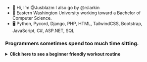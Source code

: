 - 👋 Hi, I’m @Jusblazm I also go by @rslarkin
- 🌱 Eastern Washington University working toward a Bachelor of Computer Science.
- 🖥️ Python, Pycord, Django, PHP, HTML, TailwindCSS, Bootstrap, JavaScript, C#, ASP.NET, SQL

<!---
Jusblazm/Jusblazm is a ✨ special ✨ repository because its `README.md` (this file) appears on your GitHub profile.
You can click the Preview link to take a look at your changes.
--->

### Programmers sometimes spend too much time sitting.

<details>
<summary><b>Click here to see a beginner friendly workout routine</b></summary>
<br>

# Weekly Exercise Routine

## Day 1: Cardio and Core
- **Warm-up (10-15 minutes):** Brisk walking or light jogging.
- **Cardio (30-45 minutes):** Choose one or a combination of activities like brisk walking, cycling, swimming, or using a cardio machine (treadmill, elliptical).
- **Core Exercises (15-20 minutes):** Planks, crunches, leg raises, and bicycle crunches. Perform each exercise for 2-3 sets of 12-15 repetitions.
- **Cool Down (5-10 minutes):** Stretching exercises focusing on the core muscles.

<details>
<summary><b>Click here to see some cooldown exercises</b></summary>

> ### Standing Forward Fold:
>> Stand with feet hip-width apart.<br>
>> Slowly bend forward at the hips, letting your upper body hang loosely.<br>
>> Hold onto elbows or reach for your toes if comfortable.<br>
>> Hold for 20-30 seconds, focusing on breathing deeply.

> ### Child's Pose:
>> Kneel on the floor with toes together and knees apart.<br>
>> Lower your hips towards your heels and extend your arms forward, resting your forehead on the floor or a yoga block.<br>
>> Hold for 20-30 seconds, breathing deeply into your lower back and hips.

> ### Seated Spinal Twist:
>> Sit on the floor with legs extended in front of you.<br>
>> Bend your right knee and cross it over your left leg, placing your foot flat on the floor.<br>
>> Twist your torso to the right, placing your left elbow on the outside of your right knee.<br>
>> Hold for 20-30 seconds, then switch sides.

> ### Cat-Cow Stretch:
>> Start on your hands and knees in a tabletop position.<br>
>> Inhale as you arch your back, dropping your belly towards the floor and lifting your head and tailbone (Cow Pose).<br>
>> Exhale as you round your spine, tucking your chin towards your chest and pressing into the floor with your hands (Cat Pose).<br>
>> Repeat this flowing movement for 30-60 seconds, coordinating with your breath.

</details>

## Day 2: Strength Training

- **Warm-up (10-15 minutes):** Jumping jacks, high knees, or a brisk walk.
- **Full Body Strength Training (30-45 minutes):** Use bodyweight exercises such as squats, lunges, push-ups, and rows. Aim for 2-3 sets of 12-15 repetitions for each exercise.
- **Core Exercises (10-15 minutes):** Repeat core exercises from Day 1 or include additional exercises like side planks and stability ball exercises.
- **Cool Down (5-10 minutes):** Gentle stretching focusing on all major muscle groups.

<details>
<summary><b>Click here to see some cooldown exercises</b></summary>

> ### Hip Flexor Stretch:
>> Kneel on your right knee, with your left foot in front and knee bent at 90 degrees.<br>
>> Shift your weight forward slightly, feeling a stretch in the front of your right hip.<br>
>> Hold for 20-30 seconds, then switch sides.

> ### Chest Opener Stretch:
>> Stand tall with feet hip-width apart.<br>
>> Clasp your hands behind your back and gently straighten your arms, lifting your chest and squeezing your shoulder blades together.<br>
>> Hold for 20-30 seconds, breathing deeply.

> ### Figure 4 Stretch:
>> Lie on your back with knees bent and feet flat on the floor.<br>
>> Cross your right ankle over your left knee, forming a figure 4 shape with your legs.<br>
>> Reach your hands around your left thigh and gently pull towards your chest.<br>
>> Hold for 20-30 seconds, then switch sides.

> ### Hamstring Stretch:
>> Sit on the floor with your right leg extended and left leg bent, sole of the left foot against your inner right thigh.<br>
>> Lean forward from your hips, reaching towards your right foot.<br>
>> Hold for 20-30 seconds, then switch legs.

</details>

## Day 3: Active Recovery

- **Low-intensity Activity (30-60 minutes):** Gentle walking, yoga, or stretching exercises to promote recovery and flexibility. This can also include activities like swimming or light cycling.
- **Foam Rolling (10-15 minutes):** Use a foam roller to massage and release tension in muscles.

## Day 4: Cardio and Core

- Follow the same structure as Day 1.

## Day 5: Strength Training

- Follow the same structure as Day 2.

## Day 6: Flexibility and Mobility

- **Dynamic Stretching (10-15 minutes):** Perform dynamic stretches to improve flexibility and mobility.

<details>
<summary><b>Click here to see some dynamic stretches</b></summary>

> ### Leg Swings:
>> Stand tall with feet hip-width apart and hold onto a stable surface for balance (like a wall or chair).<br>
>> Swing one leg forward and backward in a controlled manner, gradually increasing the range of motion.<br>
>> Perform 10-15 swings on each leg.

> ### Arm Circles:
>> Stand with feet shoulder-width apart and extend your arms out to the sides at shoulder height.<br>
>> Make small circles with your arms, gradually increasing the size of the circles.<br>
>> Perform 10-15 circles forward and then 10-15 circles backward.

> ### High Knees:
>> Stand tall with feet hip-width apart.<br>
>> Lift one knee towards your chest, then quickly switch to lift the other knee.<br>
>> Continue alternating knees, aiming to bring them as high as comfortable.<br>
>> Perform 20-30 repetitions (10-15 on each side).

> ### Walking Lunges:
>> Take a step forward with your right leg and lower your body until both knees are bent at a 90-degree angle (or as far as comfortable).<br>
>> Push off your right foot to bring your left leg forward into the next lunge.<br>
>> Continue walking forward with alternating lunges for about 10-15 lunges on each leg.

> ### Hip Circles:
>> Stand with feet hip-width apart and place your hands on your hips.<br>
>> Make slow circles with your hips, focusing on a full range of motion.<br>
>> Perform 10-15 circles in one direction, then switch to the other direction.

> ### Torso Twists:
>> Stand with feet hip-width apart and arms extended out to the sides.<br>
>> Twist your torso to the right, bringing your left hand across your body to touch your right hand.<br>
>> Return to center and then twist to the left, bringing your right hand across your body to touch your left hand.<br>
>> Continue alternating twists for 10-15 repetitions on each side.

</details>

- **Yoga or Pilates (30-45 minutes):** Focus on poses or exercises that engage core muscles and improve flexibility.

<details>
<summary><b>Click here to see some yoga poses</b></summary>

> ### Mountain Pose (Tadasana):
>> Stand tall with feet hip-width apart, arms at your sides.<br>
>> Engage your thighs, lift your chest, and relax your shoulders.<br>
>> Hold for 30 seconds to 1 minute, focusing on steady breathing.

> ### Downward Facing Dog (Adho Mukha Svanasana):
>> Start on your hands and knees (Tabletop position).<br>
>> Lift your hips up and back, straightening your legs to form an inverted V shape.<br>
>> Press your palms into the mat and let your head hang freely between your arms.<br>
>> Hold for 30 seconds to 1 minute, breathing deeply.

> ### Warrior I (Virabhadrasana I):
>> From Downward Facing Dog, step your right foot forward between your hands.<br>
>> Rotate your left heel down and angle it slightly outward.<br>
>> Inhale and lift your torso, raising your arms overhead with palms facing each other.<br>
>> Bend your right knee to a 90-degree angle (or as comfortable), keeping your left leg straight and strong.<br>
>> Hold for 30 seconds to 1 minute, then switch sides.

> ### Tree Pose (Vrksasana):
>> Stand with feet hip-width apart.<br>
>> Shift your weight onto your left foot, bend your right knee, and place the sole of your right foot on the inner left thigh (or calf, avoiding the knee).<br>
>> Bring your hands to prayer position at your chest or extend them overhead.<br>
>> Find a focal point to help with balance and hold for 30 seconds to 1 minute, then switch sides.

> ### Child's Pose (Balasana):
>> Kneel on the floor, touching your big toes together and sit on your heels.<br>
>> Slowly lower your torso forward, bringing your forehead to rest on the mat and extending your arms in front of you or alongside your body.<br>
>> Hold for 1-2 minutes, focusing on deep breathing and relaxation.

> ### Cat-Cow Stretch (Marjaryasana-Bitilasana):
>> Start on your hands and knees in a tabletop position.<br>
>> Inhale as you arch your back, dropping your belly towards the floor and lifting your head and tailbone (Cow Pose).<br>
>> Exhale as you round your spine, tucking your chin towards your chest and pressing into the floor with your hands (Cat Pose).<br>
>> Flow between these two poses for 1-2 minutes, coordinating with your breath.

</details>

## Day 7: Rest

 - **Rest and Recovery:** Allow your body to recover fully from the week's activities.
</details>
